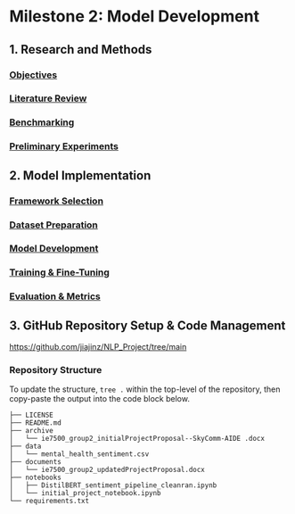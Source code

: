 # Milestone 2: Model Development

## 1. Research and Methods

### <u>Objectives</u>


### <u>Literature Review</u>


### <u>Benchmarking</u>


### <u>Preliminary Experiments</u>


## 2. Model Implementation


### <u>Framework Selection</u>


### <u>Dataset Preparation</u>


### <u>Model Development</u>


### <u>Training & Fine-Tuning</u>


### <u>Evaluation & Metrics</u>


## 3. GitHub Repository Setup & Code Management
https://github.com/jiajinz/NLP_Project/tree/main


### Repository Structure
To update the structure, `tree .` within the top-level of the repository, then copy-paste the output into the code block below.

```
├── LICENSE
├── README.md
├── archive
│   └── ie7500_group2_initialProjectProposal--SkyComm-AIDE .docx
├── data
│   └── mental_health_sentiment.csv
├── documents
│   └── ie7500_group2_updatedProjectProposal.docx
├── notebooks
│   ├── DistilBERT_sentiment_pipeline_cleanran.ipynb
│   └── initial_project_notebook.ipynb
└── requirements.txt
```
